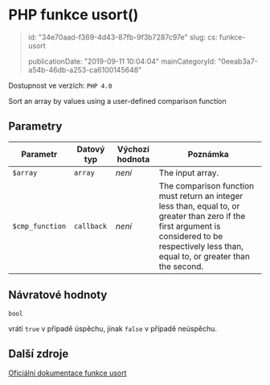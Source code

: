 PHP funkce usort()
==================

> id: "34e70aad-f369-4d43-87fb-9f3b7287c97e"
> slug:
> 	cs: funkce-usort
>
> publicationDate: "2019-09-11 10:04:04"
> mainCategoryId: "0eeab3a7-a54b-46db-a253-ca6100145648"

Dostupnost ve verzích: `PHP 4.0`

Sort an array by values using a user-defined comparison function


Parametry
--------------

| Parametr | Datový typ | Výchozí hodnota | Poznámka |
|-----|-----|-----|-----|
| `$array` | `array` | *není* | The input array. |
| `$cmp_function` | `callback` | *není* | The comparison function must return an integer less than, equal to, or greater than zero if the first argument is considered to be respectively less than, equal to, or greater than the second. |


Návratové hodnoty
----------------

`bool`

vrátí `true` v případě úspěchu, jinak `false` v případě neúspěchu.

Další zdroje
------------

[Oficiální dokumentace funkce usort](https://www.php.net/manual/en/function.usort.php)
